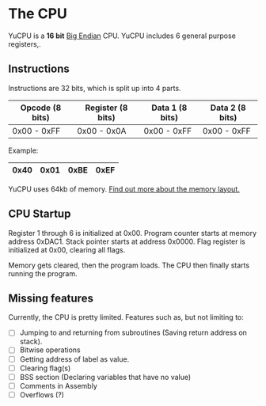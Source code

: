 # The CPU

YuCPU is a **16 bit** [Big Endian](https://en.wikipedia.org/wiki/Endianness) CPU. YuCPU includes 6 general purpose registers,.

## Instructions

Instructions are 32 bits, which is split up into 4 parts.

| Opcode (8 bits) | Register (8 bits) | Data 1 (8 bits) | Data 2 (8 bits) |
| --- | --- | --- | --- |
| 0x00 - 0xFF | 0x00 - 0x0A | 0x00 - 0xFF | 0x00 - 0xFF |

Example:

| 0x40 | 0x01 | 0xBE | 0xEF |
| ---| --- | --- | --- |

YuCPU uses 64kb of memory. [Find out more about the memory layout.](./memory.md)

## CPU Startup

Register 1 through 6 is initialized at 0x00. Program counter starts at memory address 0xDAC1. Stack pointer starts at address 0x0000. Flag register is initialized at 0x00, clearing all flags.

Memory gets cleared, then the program loads. The CPU then finally starts running the program.

## Missing features

Currently, the CPU is pretty limited. Features such as, but not limiting to:

- [ ] Jumping to and returning from subroutines (Saving return address on stack).
- [ ] Bitwise operations
- [ ] Getting address of label as value.
- [ ] Clearing flag(s)
- [ ] BSS section (Declaring variables that have no value)
- [ ] Comments in Assembly
- [ ] Overflows (?)
